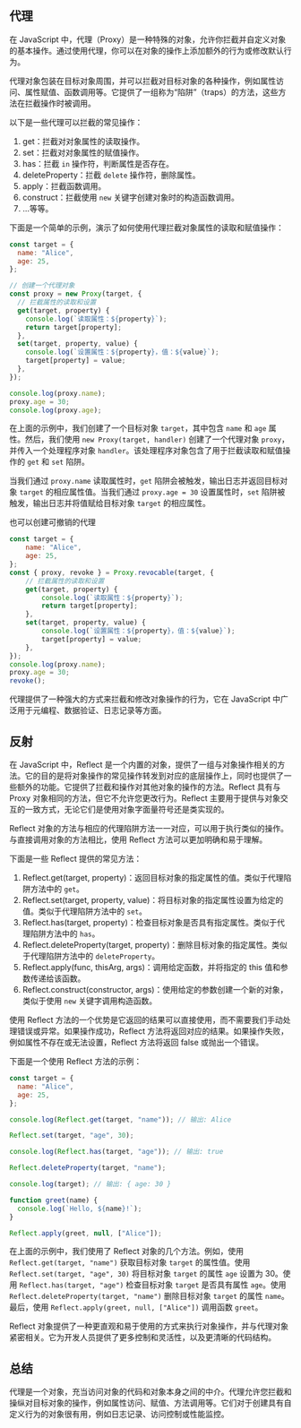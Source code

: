 ## 代理

在 JavaScript 中，代理（Proxy）是一种特殊的对象，允许你拦截并自定义对象的基本操作。通过使用代理，你可以在对象的操作上添加额外的行为或修改默认行为。

代理对象包装在目标对象周围，并可以拦截对目标对象的各种操作，例如属性访问、属性赋值、函数调用等。它提供了一组称为“陷阱”（traps）的方法，这些方法在拦截操作时被调用。

以下是一些代理可以拦截的常见操作：

1. get：拦截对对象属性的读取操作。
2. set：拦截对对象属性的赋值操作。
3. has：拦截 `in` 操作符，判断属性是否存在。
4. deleteProperty：拦截 `delete` 操作符，删除属性。
5. apply：拦截函数调用。
6. construct：拦截使用 `new` 关键字创建对象时的构造函数调用。
7. ...等等。

下面是一个简单的示例，演示了如何使用代理拦截对象属性的读取和赋值操作：

```javascript
const target = {
  name: "Alice",
  age: 25,
};

// 创建一个代理对象
const proxy = new Proxy(target, {
  // 拦截属性的读取和设置
  get(target, property) {
    console.log(`读取属性：${property}`);
    return target[property];
  },
  set(target, property, value) {
    console.log(`设置属性：${property}，值：${value}`);
    target[property] = value;
  },
});

console.log(proxy.name);
proxy.age = 30;
console.log(proxy.age);
```

在上面的示例中，我们创建了一个目标对象 `target`，其中包含 `name` 和 `age` 属性。然后，我们使用 `new Proxy(target, handler)` 创建了一个代理对象 `proxy`，并传入一个处理程序对象 `handler`。该处理程序对象包含了用于拦截读取和赋值操作的 `get` 和 `set` 陷阱。

当我们通过 `proxy.name` 读取属性时，`get` 陷阱会被触发，输出日志并返回目标对象 `target` 的相应属性值。当我们通过 `proxy.age = 30` 设置属性时，`set` 陷阱被触发，输出日志并将值赋给目标对象 `target` 的相应属性。

也可以创建可撤销的代理

```JavaScript
const target = {
    name: "Alice",
    age: 25,
};
const { proxy, revoke } = Proxy.revocable(target, {
    // 拦截属性的读取和设置
    get(target, property) {
        console.log(`读取属性：${property}`);
        return target[property];
    },
    set(target, property, value) {
        console.log(`设置属性：${property}，值：${value}`);
        target[property] = value;
    },
});
console.log(proxy.name);
proxy.age = 30;
revoke();
```

代理提供了一种强大的方式来拦截和修改对象操作的行为，它在 JavaScript 中广泛用于元编程、数据验证、日志记录等方面。

## 反射

在 JavaScript 中，Reflect 是一个内置的对象，提供了一组与对象操作相关的方法。它的目的是将对象操作的常见操作转发到对应的底层操作上，同时也提供了一些额外的功能。它提供了拦截和操作对其他对象的操作的方法。Reflect 具有与 Proxy 对象相同的方法，但它不允许您更改行为。Reflect 主要用于提供与对象交互的一致方式，无论它们是使用对象字面量符号还是类实现的。

Reflect 对象的方法与相应的代理陷阱方法一一对应，可以用于执行类似的操作。与直接调用对象的方法相比，使用 Reflect 方法可以更加明确和易于理解。

下面是一些 Reflect 提供的常见方法：

1. Reflect.get(target, property)：返回目标对象的指定属性的值。类似于代理陷阱方法中的 `get`。
2. Reflect.set(target, property, value)：将目标对象的指定属性设置为给定的值。类似于代理陷阱方法中的 `set`。
3. Reflect.has(target, property)：检查目标对象是否具有指定属性。类似于代理陷阱方法中的 `has`。
4. Reflect.deleteProperty(target, property)：删除目标对象的指定属性。类似于代理陷阱方法中的 `deleteProperty`。
5. Reflect.apply(func, thisArg, args)：调用给定函数，并将指定的 this 值和参数传递给该函数。
6. Reflect.construct(constructor, args)：使用给定的参数创建一个新的对象，类似于使用 `new` 关键字调用构造函数。

使用 Reflect 方法的一个优势是它返回的结果可以直接使用，而不需要我们手动处理错误或异常。如果操作成功，Reflect 方法将返回对应的结果。如果操作失败，例如属性不存在或无法设置，Reflect 方法将返回 false 或抛出一个错误。

下面是一个使用 Reflect 方法的示例：

```javascript
const target = {
  name: "Alice",
  age: 25,
};

console.log(Reflect.get(target, "name")); // 输出: Alice

Reflect.set(target, "age", 30);

console.log(Reflect.has(target, "age")); // 输出: true

Reflect.deleteProperty(target, "name");

console.log(target); // 输出: { age: 30 }

function greet(name) {
  console.log(`Hello, ${name}!`);
}

Reflect.apply(greet, null, ["Alice"]);
```

在上面的示例中，我们使用了 Reflect 对象的几个方法。例如，使用 `Reflect.get(target, "name")` 获取目标对象 `target` 的属性值。使用 `Reflect.set(target, "age", 30)` 将目标对象 `target` 的属性 `age` 设置为 30。使用 `Reflect.has(target, "age")` 检查目标对象 `target` 是否具有属性 `age`。使用 `Reflect.deleteProperty(target, "name")` 删除目标对象 `target` 的属性 `name`。最后，使用 `Reflect.apply(greet, null, ["Alice"])` 调用函数 `greet`。

Reflect 对象提供了一种更直观和易于使用的方式来执行对象操作，并与代理对象紧密相关。它为开发人员提供了更多控制和灵活性，以及更清晰的代码结构。

## 总结

代理是一个对象，充当访问对象的代码和对象本身之间的中介。代理允许您拦截和操纵对目标对象的操作，例如属性访问、赋值、方法调用等。它们对于创建具有自定义行为的对象很有用，例如日志记录、访问控制或性能监控。
